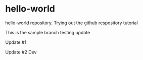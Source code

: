 # hello-world
hello-world repository. Trying out the github respository tutorial

This is the sample branch testing update

Update #1

Update #2 Dev

